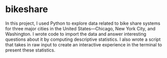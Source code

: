 # bikeshare
In this project, I used Python to explore data related to bike share systems for three major cities in the United States—Chicago, New York City, and Washington. I wrote code to import the data and answer interesting questions about it by computing descriptive statistics. I also wrote a script that takes in raw input to create an interactive experience in the terminal to present these statistics.

